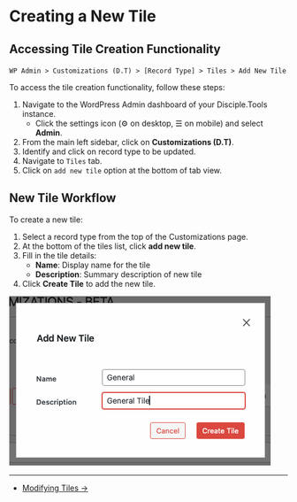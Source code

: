 # Creating a New Tile

## Accessing Tile Creation Functionality

`WP Admin > Customizations (D.T) > [Record Type] > Tiles > Add New Tile`

To access the tile creation functionality, follow these steps:

1. Navigate to the WordPress Admin dashboard of your Disciple.Tools instance.
   - Click the settings icon (⚙️ on desktop, ☰ on mobile) and select **Admin**.
2. From the main left sidebar, click on **Customizations (D.T)**.
3. Identify and click on record type to be updated.
4. Navigate to `Tiles` tab.
5. Click on `add new tile` option at the bottom of tab view.

## New Tile Workflow

To create a new tile:

1. Select a record type from the top of the Customizations page.
2. At the bottom of the tiles list, click **add new tile**.
3. Fill in the tile details:
   - **Name**: Display name for the tile
   - **Description**: Summary description of new tile
4. Click **Create Tile** to add the new tile.

![New Tile Modal](../imgs/tiles/new-tile-modal.png)

---

- [Modifying Tiles →](./modifying.md) 